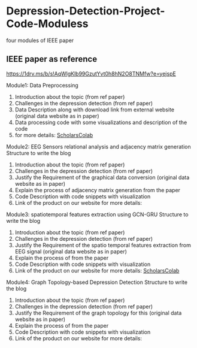 # Depression-Detection-Project-Code-Moduless
four modules of IEEE paper

## IEEE paper as reference
https://1drv.ms/b/s!AqWlgKlb99GzutYvt0h8hN2O8TNMfw?e=yejspE 

Module1: Data Preprocessing

1.	Introduction about the topic (from ref paper)
2.	Challenges in the depression detection (from ref paper)
3.	Data Description along with download link from external website (original data website as in paper)
4.	Data processing code with some visualizations and description of the code
5.	for more details: [ScholarsColab](!https://scholarscolab.com/product/depression-detection-using-eeg-by-advanced-graphical-deep-learning/)

Module2: EEG Sensors relational analysis and adjacency matrix generation
Structure to write the blog
1.	Introduction about the topic (from ref paper)
2.	Challenges in the depression detection (from ref paper)
3.	Justify the Requirement of the graphical data conversion (original data website as in paper)
4.	Explain the process of adjacency matrix generation from the paper
5.	Code Description with code snippets with visualization
6.	Link of the product on our website for more details: 

Module3: spatiotemporal features extraction using GCN-GRU 
Structure to write the blog
1.	Introduction about the topic (from ref paper)
2.	Challenges in the depression detection (from ref paper)
3.	Justify the Requirement of the spatio temporal features extraction from EEG signal (original data website as in paper)
4.	Explain the process of from the paper
5.	Code Description with code snippets with visualization
6.	Link of the product on our website for more details: [ScholarsColab](!https://scholarscolab.com/product/spatiotemporal-features-extraction-using-gcn%e2%80%90gru/)

Module4: Graph Topology-based Depression Detection 
Structure to write the blog
1.	Introduction about the topic (from ref paper)
2.	Challenges in the depression detection (from ref paper)
3.	Justify the Requirement of the graph topology for this (original data website as in paper)
4.	Explain the process of from the paper
5.	Code Description with code snippets with visualization
6.	Link of the product on our website for more details: 


